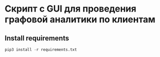 # Скрипт с GUI для проведения графовой аналитики по клиентам

## Install requirements

```python
pip3 install -r requirements.txt
```